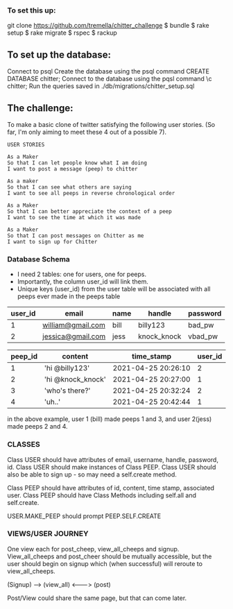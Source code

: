 ### To set this up: ###

git clone https://github.com/tremella/chitter_challenge
$ bundle
$ rake setup
$ rake migrate
$ rspec
$ rackup


## To set up the database: ##

Connect to psql
Create the database using the psql command CREATE DATABASE chitter;
Connect to the database using the pqsl command \c chitter;
Run the queries saved in ./db/migrations/chitter_setup.sql

## The challenge: ##
To make a basic clone of twitter satisfying the following user stories.
(So far, I'm only aiming to meet these 4 out of a possible 7).

```
USER STORIES

As a Maker
So that I can let people know what I am doing  
I want to post a message (peep) to chitter

As a maker
So that I can see what others are saying  
I want to see all peeps in reverse chronological order

As a Maker
So that I can better appreciate the context of a peep
I want to see the time at which it was made

As a Maker
So that I can post messages on Chitter as me
I want to sign up for Chitter

```
### Database Schema ###

- I need 2 tables: one for users, one for peeps.
- Importantly, the column user_id will link them.
- Unique keys (user_id) from the user table will be associated
with all peeps ever made in the peeps table

| user_id |     email         | name      | handle      | password |
|---------|-------------------|-----------|-------------|----------|
| 1       | william@gmail.com	| bill      | billy123    | bad_pw   |
| 2       |	jessica@gmail.com | jess      | knock_knock | vbad_pw  |


| peep_id |  content          | time_stamp            | user_id |  
|---------|-------------------|-----------------------|--------------------|
| 1       | 'hi @billy123'    |  2021-04-25 20:26:10  | 2                  |
| 2       |	'hi @knock_knock' |  2021-04-25 20:27:00  | 1                  |
| 3       | 'who's there?'    |  2021-04-25 20:32:24  | 2                  |
| 4       |	'uh..'            |  2021-04-25 20:42:44  | 1                  |

in the above example, user 1 (bill) made peeps 1 and 3, and user 2(jess) made peeps 2 and 4.

### CLASSES ###

Class USER should have attributes of email, username, handle, password, id.
Class USER should make instances of Class PEEP.
Class USER should also be able to sign up - so may need a self.create method.

Class PEEP should have attributes of id, content, time stamp, associated user.
Class PEEP should have Class Methods including self.all and self.create.

USER.MAKE_PEEP should prompt PEEP.SELF.CREATE


### VIEWS/USER JOURNEY ###

One view each for post_cheep, view_all_cheeps and signup. View_all_cheeps and post_cheer should be mutually accessible, but the user should begin on signup which (when successful) will reroute to view_all_cheeps.

(Signup) --> (view_all) <---> (post)

Post/View could share the same page, but that can come later.
